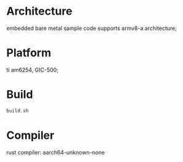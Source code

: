 # Architecture
embedded bare metal sample code supports armv8-a architecture;

# Platform
ti am6254, GIC-500;

# Build
```c
build.sh
```

# Compiler
rust compiler: aarch64-unknown-none
